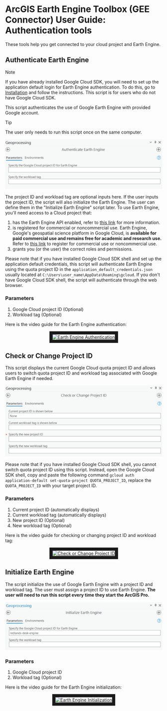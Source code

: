 
# ArcGIS Earth Engine Toolbox (GEE Connector) User Guide: Authentication tools

These tools help you get connected to your cloud project and Earth Engine.

## Authenticate Earth Engine

> [!NOTE]
> If you have already installed Google Cloud SDK, you will need to set up the application default login for Earth Engine authentication. To do this, go to [Installation](03_installation.md) and follow the instructions. This script is for users who do not have Google Cloud SDK.

This script authenticates the use of Google Earth Engine with provided Google account.
>[!TIP]
>The user only needs to run this script once on the same computer.

![Alt Text](images/GEEAuth.png)

The project ID and workload tag are optional inputs here. If the user inputs the project ID, the script will also initialize the Earth Engine.  The user can define them in the "Initialize Earth Engine" script later. To use Earth Engine, you'll need access to a Cloud project that:

1. has the Earth Engine API enabled, refer to [this link](https://developers.google.com/earth-engine/guides/access) for more information.
2. is registered for commercial or noncommercial use. Earth Engine, Google's geospatial science platform in Google Cloud, is **available for paid commercial use and remains free for academic and research use.** Refer to [this link](https://console.cloud.google.com/earth-engine) to register for commercial use or noncommercial use.
3. grants you (or the user) the correct roles and permissions.

Please note that if you have installed Google Cloud SDK shell and set up the application default credentials, this script will authenticate Earth Engine using the quota project ID in the `application_default_credentials.json` usually located at `C:\Users\user_name\AppData\Roaming\gcloud`. If you don't have Google Cloud SDK shell, the script will authenticate through the web browser.

### Parameters

 1. Google Cloud project ID (Optional)
 2. Workload tag (Optional)

Here is the video guide for the Earth Engine authentication:

<div align="center">
  <a href="https://www.youtube.com/watch?v=Onke2gSq3wE" target="_blank">
    <img src="https://img.youtube.com/vi/Onke2gSq3wE/0.jpg" alt="Earth Engine Authentication" width="640" height="360" border="10" />
  </a>
</div>

## Check or Change Project ID

This script displays the current Google Cloud quota project ID and allows users to switch quota project ID and workload tag associated with Google Earth Engine if needed.

![Alt Text](images/CheckProjectID.png)

Please note that if you have installed Google Cloud SDK shell, you cannot switch quota project ID using this script. Instead, open the Google Cloud SDK shell, copy and paste the following command `gcloud auth application-default set-quota-project QUOTA_PROJECT_ID`, replace the `QUOTA_PROJECT_ID` with your target project ID.

### Parameters

 1. Current project ID (automatically displays)
 2. Current workload tag (automatically displays)
 3. New project ID (Optional)
 4. New workload tag (Optional)

Here is the video guide for checking or changing project ID and workload tag:

<div align="center">
  <a href="https://www.youtube.com/watch?v=eWkmTi1Vdn4" target="_blank">
    <img src="https://img.youtube.com/vi/eWkmTi1Vdn4/0.jpg" alt="Check or Change Project ID" width="640" height="360" border="10" />
  </a>
</div>

## Initialize Earth Engine

The script initialize the use of Google Earth Engine with a project ID and workload tag. The user must assign a project ID to use Earth Engine. **The user will need to run this script every time they start the ArcGIS Pro.**

![Alt Text](images/GEEInit.png)

### Parameters

 1. Google Cloud project ID
 2. Workload tag (Optional)

Here is the video guide for the Earth Engine initialization:

<div align="center">
  <a href="https://www.youtube.com/watch?v=jg1FjUxZ8Tc" target="_blank">
    <img src="https://img.youtube.com/vi/jg1FjUxZ8Tc/0.jpg" alt="Earth Engine Initialization" width="640" height="360" border="10" />
  </a>
</div>

